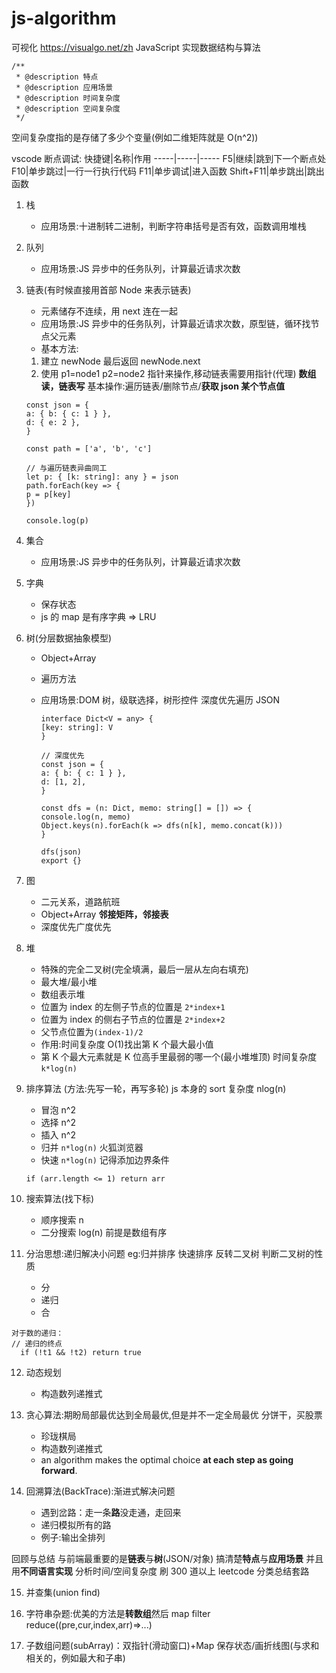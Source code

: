 # js-algorithm

可视化
https://visualgo.net/zh
JavaScript 实现数据结构与算法

```JS
/**
 * @description 特点
 * @description 应用场景
 * @description 时间复杂度
 * @description 空间复杂度
 */
```

空间复杂度指的是存储了多少个变量(例如二维矩阵就是 O(n^2))

vscode 断点调试:
快捷键|名称|作用
-----|-----|-----
F5|继续|跳到下一个断点处
F10|单步跳过|一行一行执行代码
F11|单步调试|进入函数
Shift+F11|单步跳出|跳出函数

1. 栈
   - 应用场景:十进制转二进制，判断字符串括号是否有效，函数调用堆栈
2. 队列
   - 应用场景:JS 异步中的任务队列，计算最近请求次数
3. 链表(有时候直接用首部 Node 来表示链表)

   - 元素储存不连续，用 next 连在一起
   - 应用场景:JS 异步中的任务队列，计算最近请求次数，原型链，循环找节点父元素
   - 基本方法:

   1. 建立 newNode 最后返回 newNode.next
   2. 使用 p1=node1 p2=node2 指针来操作,移动链表需要用指针(代理)
      **数组读，链表写**
      基本操作:遍历链表/删除节点/**获取 json 某个节点值**

   ```JS
   const json = {
   a: { b: { c: 1 } },
   d: { e: 2 },
   }

   const path = ['a', 'b', 'c']

   // 与遍历链表异曲同工
   let p: { [k: string]: any } = json
   path.forEach(key => {
   p = p[key]
   })

   console.log(p)

   ```

4. 集合
   - 应用场景:JS 异步中的任务队列，计算最近请求次数
5. 字典
   - 保存状态
   - js 的 map 是有序字典 => LRU
6. 树(分层数据抽象模型)

   - Object+Array
   - 遍历方法
   - 应用场景:DOM 树，级联选择，树形控件
     深度优先遍历 JSON

     ```TS
     interface Dict<V = any> {
     [key: string]: V
     }

     // 深度优先
     const json = {
     a: { b: { c: 1 } },
     d: [1, 2],
     }

     const dfs = (n: Dict, memo: string[] = []) => {
     console.log(n, memo)
     Object.keys(n).forEach(k => dfs(n[k], memo.concat(k)))
     }

     dfs(json)
     export {}

     ```

7. 图
   - 二元关系，道路航班
   - Object+Array **邻接矩阵，邻接表**
   - 深度优先广度优先
8. 堆
   - 特殊的完全二叉树(完全填满，最后一层从左向右填充)
   - 最大堆/最小堆
   - 数组表示堆
   - 位置为 index 的左侧子节点的位置是 `2*index+1`
   - 位置为 index 的侧右子节点的位置是 `2*index+2`
   - 父节点位置为`(index-1)/2`
   - 作用:时间复杂度 O(1)找出第 K 个最大最小值
   - 第 K 个最大元素就是 K 位高手里最弱的哪一个(最小堆堆顶) 时间复杂度 `k*log(n)`
9. 排序算法 (方法:先写一轮，再写多轮)
   js 本身的 sort 复杂度 nlog(n)

   - 冒泡 n^2
   - 选择 n^2
   - 插入 n^2
   - 归并 `n*log(n)` 火狐浏览器
   - 快速 `n*log(n)`
     记得添加边界条件

   ```JS
   if (arr.length <= 1) return arr
   ```

10. 搜索算法(找下标)

    - 顺序搜索 n
    - 二分搜索 log(n) 前提是数组有序

11. 分治思想:递归解决小问题 eg:归并排序 快速排序 反转二叉树 判断二叉树的性质
    - 分
    - 递归
    - 合

```JS
对于数的递归：
// 递归的终点
  if (!t1 && !t2) return true
```

12. 动态规划

    - 构造数列递推式

13. 贪心算法:期盼局部最优达到全局最优,但是并不一定全局最优 分饼干，买股票

    - 珍珑棋局
    - 构造数列递推式
    - an algorithm makes the optimal choice **at each step as going forward**.

14. 回溯算法(BackTrace):渐进式解决问题
    - 遇到岔路：走一条**路**没走通，走回来
    - 递归模拟所有的路
    - 例子:输出全排列

回顾与总结
与前端最重要的是**链表**与**树**(JSON/对象)
搞清楚**特点**与**应用场景**
并且用**不同语言实现**
分析时间/空间复杂度
刷 300 道以上 leetcode
分类总结套路

15. 并查集(union find)

16. 字符串杂题:优美的方法是**转数组**然后 map filter reduce((pre,cur,index,arr)=>...)

17. 子数组问题(subArray)：双指针(滑动窗口)+Map 保存状态/画折线图(与求和相关的，例如最大和子串)
